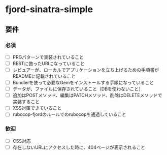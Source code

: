 # fjord-sinatra-simple

## 要件
### 必須
- [ ] PRGパターンで実装されていること
- [ ] RESTに倣ったURIになっていること
- [ ] レビュアーが、ローカルでアプリケーションを立ち上げるための手順書がREADMEに記載されていること
- [ ] Bundlerを使って必要なGemをインストールする手順になっていること
- [ ] データが、ファイルに保存されていること（DBを使わないこと）
- [ ] 追加はPOSTメソッド、編集はPATCHメソッド、削除はDELETEメソッドで実装すること
- [ ] XSS対策できていること
- [ ] rubocop-fjordのルールでのrubocopを通過していること

### 歓迎
- [ ] CSS対応
- [ ] 存在しないURLにアクセスした時に、404ページが表示されること